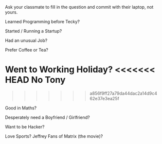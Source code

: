 Ask your classmate to fill in the question and commit with their laptop, not yours.


Learned Programming before Tecky?

Started / Running a Startup?

Had an unusual Job?

Prefer Coffee or Tea?


Went to Working Holiday?
<<<<<<< HEAD
No
Tony
=======
>>>>>>> a856f9ff27a79da44dac2a14d9c462e37e3ea25f

Good in Maths?

Desperately need a Boyfriend / Girlfriend?

Want to be Hacker?

Love Sports?
Jeffrey
Fans of Matrix (the movie)?